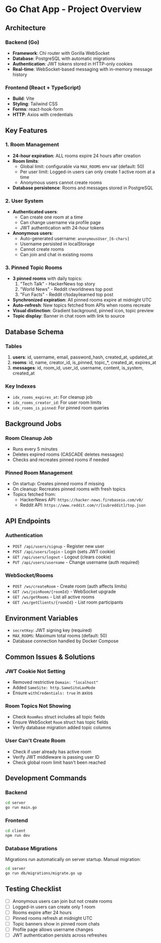 # Go Chat App - Project Overview

## Architecture

### Backend (Go)
- **Framework**: Chi router with Gorilla WebSocket
- **Database**: PostgreSQL with automatic migrations
- **Authentication**: JWT tokens stored in HTTP-only cookies
- **Real-time**: WebSocket-based messaging with in-memory message history

### Frontend (React + TypeScript)
- **Build**: Vite
- **Styling**: Tailwind CSS
- **Forms**: react-hook-form
- **HTTP**: Axios with credentials

## Key Features

### 1. Room Management
- **24-hour expiration**: ALL rooms expire 24 hours after creation
- **Room limits**: 
  - Global limit: configurable via `MAX_ROOMS` env var (default: 50)
  - Per user limit: Logged-in users can only create 1 active room at a time
  - Anonymous users cannot create rooms
- **Database persistence**: Rooms and messages stored in PostgreSQL

### 2. User System
- **Authenticated users**: 
  - Can create one room at a time
  - Can change username via profile page
  - JWT authentication with 24-hour tokens
- **Anonymous users**:
  - Auto-generated username: `anonymousUser_[6-chars]`
  - Username persisted in localStorage
  - Cannot create rooms
  - Can join and chat in existing rooms

### 3. Pinned Topic Rooms
- **3 pinned rooms** with daily topics:
  1. "Tech Talk" - HackerNews top story
  2. "World News" - Reddit r/worldnews top post
  3. "Fun Facts" - Reddit r/todayilearned top post
- **Synchronized expiration**: All pinned rooms expire at midnight UTC
- **Auto-refresh**: New topics fetched from APIs when rooms recreate
- **Visual distinction**: Gradient background, pinned icon, topic preview
- **Topic display**: Banner in chat room with link to source

## Database Schema

### Tables
1. **users**: id, username, email, password_hash, created_at, updated_at
2. **rooms**: id, name, creator_id, is_pinned, topic_*, created_at, expires_at
3. **messages**: id, room_id, user_id, username, content, is_system, created_at

### Key Indexes
- `idx_rooms_expires_at`: For cleanup job
- `idx_rooms_creator_id`: For user room limits
- `idx_rooms_is_pinned`: For pinned room queries

## Background Jobs

### Room Cleanup Job
- Runs every 5 minutes
- Deletes expired rooms (CASCADE deletes messages)
- Checks and recreates pinned rooms if needed

### Pinned Room Management
- On startup: Creates pinned rooms if missing
- On cleanup: Recreates pinned rooms with fresh topics
- Topics fetched from:
  - HackerNews API: `https://hacker-news.firebaseio.com/v0/`
  - Reddit API: `https://www.reddit.com/r/[subreddit]/top.json`

## API Endpoints

### Authentication
- `POST /api/users/signup` - Register new user
- `POST /api/users/login` - Login (sets JWT cookie)
- `GET /api/users/logout` - Logout (clears cookie)
- `PUT /api/users/username` - Change username (auth required)

### WebSocket/Rooms
- `POST /ws/createRoom` - Create room (auth affects limits)
- `GET /ws/joinRoom/{roomId}` - WebSocket upgrade
- `GET /ws/getRooms` - List all active rooms
- `GET /ws/getClients/{roomId}` - List room participants

## Environment Variables
- `secretKey`: JWT signing key (required)
- `MAX_ROOMS`: Maximum total rooms (default: 50)
- Database connection handled by Docker Compose

## Common Issues & Solutions

### JWT Cookie Not Setting
- Removed restrictive `Domain: "localhost"`
- Added `SameSite: http.SameSiteLaxMode`
- Ensure `withCredentials: true` in axios

### Room Topics Not Showing
- Check `RoomRes` struct includes all topic fields
- Ensure WebSocket `Room` struct has topic fields
- Verify database migration added topic columns

### User Can't Create Room
- Check if user already has active room
- Verify JWT middleware is passing user ID
- Check global room limit hasn't been reached

## Development Commands

### Backend
```bash
cd server
go run main.go
```

### Frontend
```bash
cd client
npm run dev
```

### Database Migrations
Migrations run automatically on server startup. Manual migration:
```bash
cd server
go run db/migrations/migrate.go up
```

## Testing Checklist
- [ ] Anonymous users can join but not create rooms
- [ ] Logged-in users can create only 1 room
- [ ] Rooms expire after 24 hours
- [ ] Pinned rooms refresh at midnight UTC
- [ ] Topic banners show in pinned room chats
- [ ] Profile page allows username changes
- [ ] JWT authentication persists across refreshes